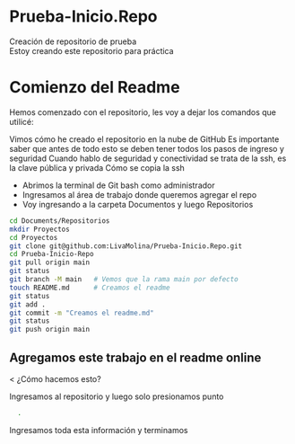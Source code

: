 # Prueba-Inicio.Repo
Creación de repositorio de prueba <br>
Estoy creando este repositorio para práctica

# Comienzo del Readme

Hemos comenzado con el repositorio, les voy a dejar los comandos que utilicé:

Vimos cómo he creado el repositorio en la nube de GitHub
Es importante saber que antes de todo esto se deben tener todos los pasos de ingreso y seguridad
Cuando hablo de seguridad y conectividad se trata de la ssh, es la clave pública y privada
Cómo se copia la ssh

* Abrimos la terminal de Git bash como administrador
* Ingresamos al área de trabajo donde queremos agregar el repo
* Voy ingresando a la carpeta Documentos y luego Repositorios
  
```sh
cd Documents/Repositorios
mkdir Proyectos
cd Proyectos
git clone git@github.com:LivaMolina/Prueba-Inicio.Repo.git
cd Prueba-Inicio-Repo
git pull origin main
git status
git branch -M main   # Vemos que la rama main por defecto
touch README.md      # Creamos el readme
git status
git add .
git commit -m "Creamos el readme.md"
git status
git push origin main
```

## Agregamos este trabajo en el readme online

< ¿Cómo hacemos esto?

Ingresamos al repositorio y luego solo presionamos punto <br>
```sh
  .
```
Ingresamos toda esta información y terminamos